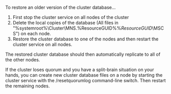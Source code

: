 To restore an older version of the cluster database...

1. First stop the cluster service on all nodes of the cluster
2. Delete the local copies of the database (All files in "%systemroot%\Cluster\MNS.%ResourceGUID%$\%ResourceGUID%$\MSCS") on each node.
3. Restore the cluster database to one of the nodes and then restart the cluster service on all nodes.

The restored cluster database should then automatically replicate to all of the other nodes.

If the cluster loses quorum and you have a split-brain situation on your hands, you can create new cluster database files on a node by starting the cluster service with the /resetquorumlog command-line switch. Then restart the remaining nodes. 